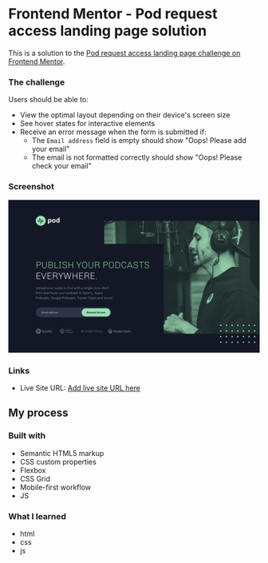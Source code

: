 # Frontend Mentor - Pod request access landing page solution

This is a solution to the [Pod request access landing page challenge on Frontend Mentor](https://www.frontendmentor.io/challenges/pod-request-access-landing-page-eyTmdkLSG).

### The challenge

Users should be able to:

- View the optimal layout depending on their device's screen size
- See hover states for interactive elements
- Receive an error message when the form is submitted if:
  - The `Email address` field is empty should show "Oops! Please add your email"
  - The email is not formatted correctly should show "Oops! Please check your email"

### Screenshot

![](./screenshot.png)

### Links

- Live Site URL: [Add live site URL here](http://127.0.0.1:5500/starter-code/index.html)

## My process

### Built with

- Semantic HTML5 markup
- CSS custom properties
- Flexbox
- CSS Grid
- Mobile-first workflow
- JS

### What I learned

- html
- css
- js
